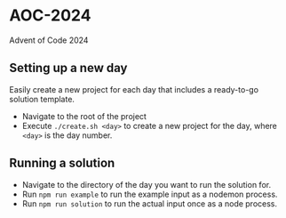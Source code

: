 # AOC-2024
Advent of Code 2024

## Setting up a new day
Easily create a new project for each day that includes a ready-to-go solution template.
- Navigate to the root of the project
- Execute ```./create.sh <day>``` to create a new project for the day, where ```<day>``` is the day number.

## Running a solution
- Navigate to the directory of the day you want to run the solution for.
- Run ```npm run example``` to run the example input as a nodemon process.
- Run ```npm run solution``` to run the actual input once as a node process.
